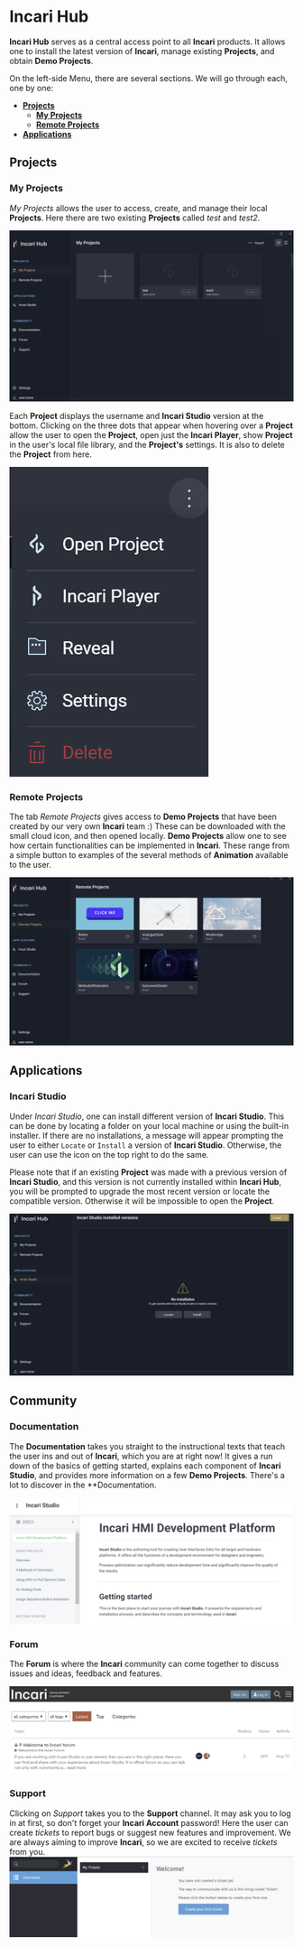 # Incari Hub

**Incari Hub** serves as a central access point to all **Incari** products. It allows one to install the latest version of **Incari**, manage existing **Projects**, and obtain **Demo Projects**.

On the left-side Menu, there are several sections. We will go through each, one by one: 

* [**Projects**](#projects)
  * [**My Projects**](#myprojects)
  * [**Remote Projects**](#remoteprojects)
* [**Applications**](#applications)  

## Projects

### My Projects

*My Projects* allows the user to access, create, and manage their local **Projects**. Here there are two existing **Projects** called *test* and *test2*. 

![My Projects](../../.gitbook/assets/projectsmyprojects.png)

Each **Project** displays the username and **Incari Studio** version at the bottom. Clicking on the three dots that appear when hovering over a **Project** allow the user to open the **Project**, open just the **Incari Player**, show **Project** in the user's local file library, and the **Project's** settings. It is also to delete the **Project** from here.  

![My Projects Drop-down](../../.gitbook/assets/projectsmyprojectsdropdown.png)

### Remote Projects

 The tab *Remote Projects* gives access to **Demo Projects** that have been created by our very own **Incari** team :) These can be downloaded with the small cloud icon, and then opened locally. **Demo Projects** allow one to see how certain functionalities can be implemented in **Incari**. These range from a simple button to examples of the several methods of **Animation** available to the user.

 ![Remote Projects](../../.gitbook/assets/projectsremoteprojects.png)

 ## Applications

 ### Incari Studio

Under *Incari Studio*, one can install different version of **Incari Studio**. This can be done by locating a folder on your local machine or using the built-in installer. If there are no installations, a message will appear prompting the user to either `Locate` or `Install` a version of **Incari Studio**. Otherwise, the user can use the icon on the top right to do the same.

Please note that if an existing **Project** was made with a previous version of **Incari Studio**, and this version is not currently installed within **Incari Hub**, you will be prompted to upgrade the most recent version or locate the compatible version. Otherwise it will be impossible to open the **Project**. 

![Applications: Incari Studio](../../.gitbook/assets/applicationsincaristudio.png)

## Community

### Documentation

The **Documentation** takes you straight to the instructional texts that teach the user ins and out of **Incari**, which you are at right now! It gives a run down of the basics of getting started, explains each component of **Incari Studio**, and provides more information on a few **Demo Projects**. There's a lot to discover in the **Documentation.

![Documentation](../../.gitbook/assets/documentation.png)

### Forum

The **Forum** is where the **Incari** community can come together to discuss issues and ideas, feedback and features.

![Forum](../../.gitbook/assets/communityforum.png)

### Support

Clicking on *Support* takes you to the **Support** channel. It may ask you to log in at first, so don't forget your **Incari Account** password! Here the user can create *tickets* to report bugs or suggest new features and improvement. We are always aiming to improve **Incari**, so we are excited to receive *tickets* from you. 
![Support](../../.gitbook/assets/communitysupportactual.png)
